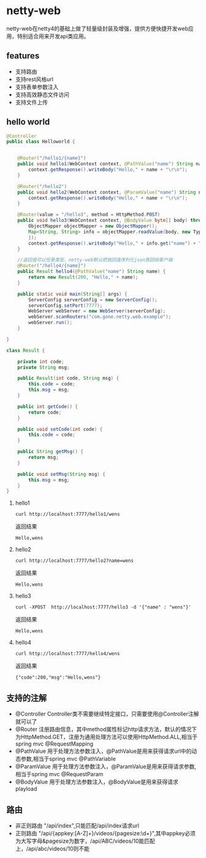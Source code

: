 # netty-web

netty-web在netty4的基础上做了轻量级封装及增强，提供方便快捷开发web应用，特别适合用来开发api类应用。

## features

* 支持路由
* 支持rest风格url
* 支持表单参数注入
* 支持高效静态文件访问
* 支持文件上传

## hello world

```java
@Controller
public class Helloworld {


    @Router("/hello1/{name}")
    public void hello1(WebContext context, @PathValue("name") String name) {
        context.getResponse().writeBody("Hello," + name + "\r\n");
    }

    @Router("/hello2")
    public void hello2(WebContext context, @ParamValue("name") String name) {
        context.getResponse().writeBody("Hello," + name + "\r\n");
    }

    @Router(value = "/hello3", method = HttpMethod.POST)
    public void hello3(WebContext context, @BodyValue byte[] body) throws IOException {
        ObjectMapper objectMapper = new ObjectMapper();
        Map<String, String> info = objectMapper.readValue(body, new TypeReference<Map<String, String>>() {
        });
        context.getResponse().writeBody("Hello," + info.get("name") + "\r\n");
    }

    //返回值可以任意类型，netty-web默认把放回值序列化json放回给客户端
    @Router("/hello4/{name}")
    public Result hello4(@PathValue("name") String name) {
        return new Result(200, "Hello," + name);
    }

    public static void main(String[] args) {
        ServerConfig serverConfig = new ServerConfig();
        serverConfig.setPort(7777);
        WebServer webServer = new WebServer(serverConfig);
        webServer.scanRouters("com.gone.netty.web.example");
        webServer.run();
    }

}

class Result {

    private int code;
    private String msg;

    public Result(int code, String msg) {
        this.code = code;
        this.msg = msg;
    }

    public int getCode() {
        return code;
    }

    public void setCode(int code) {
        this.code = code;
    }

    public String getMsg() {
        return msg;
    }

    public void setMsg(String msg) {
        this.msg = msg;
    }
}

```

1. hello1
    ```
    curl http://localhost:7777/hello1/wens
    ```
    返回结果
    ```
    Hello,wens
    ```
2. hello2
    ```
    curl http://localhost:7777/hello2?name=wens
    ```
    返回结果
    ```
    Hello,wens
    ```
3. hello3
    ```
    curl -XPOST  http://localhost:7777/hello3 -d '{"name" : "wens"}'
    ```
    返回结果
    ```
    Hello,wens
    ```
3. hello4
    ```
    curl http://localhost:7777/hello4/wens
    ```
    返回结果
    ```
    {"code":200,"msg":"Hello,wens"}
    ```

## 支持的注解

* @Controller 
    Controller类不需要继续特定接口，只需要使用@Controller注解就可以了
* @Router
    注册路由信息，其中method属性标记http请求方法，默认的情况下为HttpMethod.GET，注册为通用处理方法可以使用HttpMethod.ALL,相当于spring mvc @RequestMapping
* @PathValue
    用于处理方法参数注入，@PathValue是用来获得请求url中的动态参数,相当于spring mvc @PathVariable
* @ParamValue
    用于处理方法参数注入，@ParamValue是用来获得请求参数,相当于spring mvc @RequestParam
* @BodyValue
    用于处理方法参数注入，@BodyValue是用来获得请求playload
    
## 路由
* 非正则路由
    "/api/index",只能匹配/api/index请求url
* 正则路由
    "/api/{appkey:[A-Z]+}/videos/{pagesize:\d+}",其中appkey必须为大写字母&pagesize为数字，/api/ABC/videos/10能匹配上，/api/abc/videos/10则不能




  
